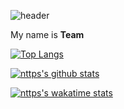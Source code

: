 ![header](https://capsule-render.vercel.app/api?type=slice&color=auto&height=150&section=header&text=Hi%20there%20👋&fontSize=50&fontColor=0049bf&animation=twinkling&fontAlign=80&fontAlignY=20&rotate=370)

My name is **Team**

[![Top Langs](https://github-readme-stats.vercel.app/api/top-langs/?username=nttps&show_icons=true&theme=dracula)](https://github.com/nttps)

[![nttps's github stats](https://github-readme-stats.vercel.app/api?username=nttps&include_all_commits=true&show_icons=true&theme=dracula)](https://github.com/nttps)

[![nttps's wakatime stats](https://github-readme-stats.vercel.app/api/wakatime?username=@nttps&theme=onedark&layout=compact)](https://github.com/nttps)

